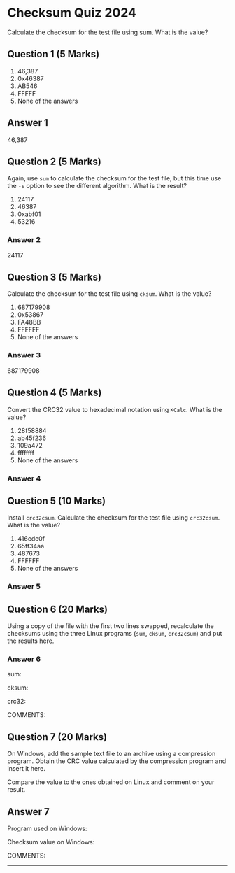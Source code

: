 
# Checksum Quiz 2024

Calculate the checksum for the test file using sum. What is the value?

## Question 1 (5 Marks)

1. 46,387
2. 0x46387
3. AB546
4. FFFFF
5. None of the answers

## Answer 1

46,387

## Question 2 (5 Marks)

Again, use `sum` to calculate the checksum for the test file, but this time use the `-s` option to see the different algorithm. What is the result?

1. 24117
2. 46387
3. 0xabf01
4. 53216

### Answer 2

24117

## Question 3 (5 Marks)

Calculate the checksum for the test file using `cksum`. What is the value?

1. 687179908
2. 0x53867
3. FA48BB
4. FFFFFF
5. None of the answers

### Answer 3

687179908

## Question 4 (5 Marks)

Convert the CRC32 value to hexadecimal notation using `KCalc`. What is the value?

1. 28f58884
2. ab45f236
3. 109a472
4. ffffffff
5. None of the answers

### Answer 4

## Question 5 (10 Marks)

Install `crc32csum`. Calculate the checksum for the test file using `crc32csum`. What is the value?

1. 416cdc0f
2. 65ff34aa
3. 487673
4. FFFFFF
5. None of the answers

### Answer 5

## Question 6 (20 Marks)

Using a copy of the file with the first two lines swapped, recalculate the checksums using the three Linux programs (`sum`, `cksum`, `crc32csum`) and put the results here.

### Answer 6

sum:

cksum:

crc32:

COMMENTS:

## Question 7 (20 Marks)

On Windows, add the sample text file to an archive using a compression program. Obtain the CRC value calculated by the compression program and insert it here.

Compare the value to the ones obtained on Linux and comment on your result.

## Answer 7

Program used on Windows:

Checksum value on Windows:

COMMENTS:

---
